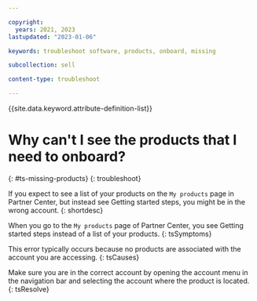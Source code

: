 ```yaml
---

copyright:
  years: 2021, 2023
lastupdated: "2023-01-06"

keywords: troubleshoot software, products, onboard, missing

subcollection: sell

content-type: troubleshoot

---
```


{{site.data.keyword.attribute-definition-list}}

# Why can't I see the products that I need to onboard?
{: #ts-missing-products}
{: troubleshoot}

If you expect to see a list of your products on the `My products` page in Partner Center, but instead see Getting started steps, you might be in the wrong account.
{: shortdesc}

When you go to the `My products` page of Partner Center, you see Getting started steps instead of a list of your products.
{: tsSymptoms}

This error typically occurs because no products are associated with the account you are accessing.
{: tsCauses}

Make sure you are in the correct account by opening the account menu in the navigation bar and selecting the account where the product is located.
{: tsResolve}

